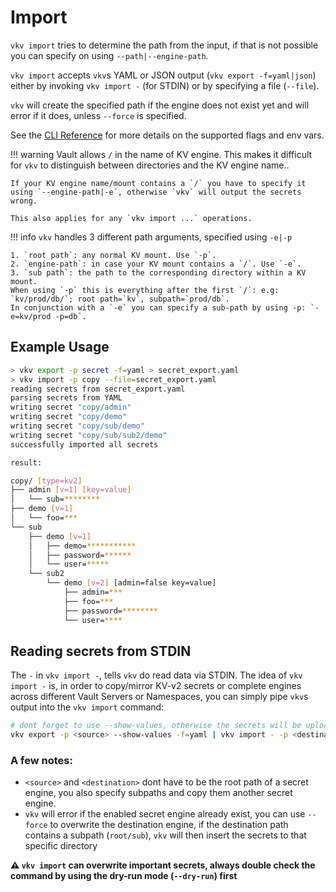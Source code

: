 # Import

`vkv import` tries to determine the path from the input, if that is not possible you can specify on using `--path|--engine-path`. 

`vkv import` accepts `vkv`s YAML or JSON output (`vkv export -f=yaml|json`) either by invoking `vkv import -` (for STDIN) or by specifying a file (`--file`). 

`vkv` will create the specified path if the engine does not exist yet and will error if it does, unless `--force` is specified. 

See the [CLI Reference](https://github.com/FalcoSuessgott/vkv/cmd/vkv_import/) for more details on the supported flags and env vars.

!!! warning
    Vault allows `/` in the name of KV engine. This makes it difficult for `vkv` to distinguish between directories and the KV engine name..
    
    If your KV engine name/mount contains a `/` you have to specify it using `--engine-path|-e`, otherwise `vkv` will output the secrets wrong.

    This also applies for any `vkv import ...` operations.

!!! info
    `vkv` handles 3 different path arguments, specified using `-e|-p`

    1. `root path`: any normal KV mount. Use `-p`.
    2. `engine-path`: in case your KV mount contains a `/`. Use `-e`.
    3. `sub path`: the path to the corresponding directory within a KV mount. 
    When using `-p` this is everything after the first `/`: e.g: `kv/prod/db/`; root path=`kv`, subpath=`prod/db`. 
    In conjunction with a `-e` you can specify a sub-path by using -p: `-e=kv/prod -p=db`.

## Example Usage
```bash
> vkv export -p secret -f=yaml > secret_export.yaml
> vkv import -p copy --file=secret_export.yaml
reading secrets from secret_export.yaml
parsing secrets from YAML
writing secret "copy/admin" 
writing secret "copy/demo" 
writing secret "copy/sub/demo" 
writing secret "copy/sub/sub2/demo" 
successfully imported all secrets

result:

copy/ [type=kv2]
├── admin [v=1] [key=value]
│   └── sub=********
├── demo [v=1]
│   └── foo=***
└── sub
    ├── demo [v=1]
    │   ├── demo=***********
    │   ├── password=******
    │   └── user=*****
    └── sub2
        └── demo [v=2] [admin=false key=value]
            ├── admin=***
            ├── foo=***
            ├── password=********
            └── user=****
```

## Reading secrets from STDIN 

The `-` in `vkv import -`, tells `vkv` do read data via STDIN. The idea of `vkv import -` is, in order to copy/mirror KV-v2 secrets or complete engines across different Vault Servers or Namespaces, you can simply pipe 
`vkv`s output into the `vkv import` command:

```bash
# dont forget to use --show-values, otherwise the secrets will be uploaded masked.
vkv export -p <source> --show-values -f=yaml | vkv import - -p <destination>
```

### A few notes:
* `<source>` and `<destination>` dont have to be the root path of a secret engine, you also specify subpaths and copy them another secret engine.
* `vkv` will error if the enabled secret engine already exist, you can use `--force` to overwrite the destination engine, if the destination path contains a subpath (`root/sub`), `vkv` will then insert the secrets to that specific directory

**⚠️ `vkv import` can overwrite important secrets, always double check the command by using the dry-run mode (`--dry-run`) first**
